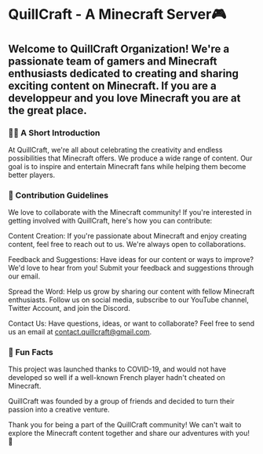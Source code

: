 # QuillCraft - A Minecraft Server🎮
## Welcome to QuillCraft Organization! We're a passionate team of gamers and Minecraft enthusiasts dedicated to creating and sharing exciting content on Minecraft. If you are a developpeur and you love Minecraft you are at the great place.

### 🙋‍♀️ A Short Introduction
At QuillCraft, we're all about celebrating the creativity and endless possibilities that Minecraft offers. We produce a wide range of content. Our goal is to inspire and entertain Minecraft fans while helping them become better players.

### 🌈 Contribution Guidelines
We love to collaborate with the Minecraft community! If you're interested in getting involved with QuillCraft, here's how you can contribute:

Content Creation: If you're passionate about Minecraft and enjoy creating content, feel free to reach out to us. We're always open to collaborations.

Feedback and Suggestions: Have ideas for our content or ways to improve? We'd love to hear from you! Submit your feedback and suggestions through our email.

Spread the Word: Help us grow by sharing our content with fellow Minecraft enthusiasts. Follow us on social media, subscribe to our YouTube channel, Twitter Account, and join the Discord.

Contact Us: Have questions, ideas, or want to collaborate? Feel free to send us an email at contact.quillcraft@gmail.com.

### 🍿 Fun Facts
This project was launched thanks to COVID-19, and would not have developed so well if a well-known French player hadn't cheated on Minecraft.

QuillCraft was founded by a group of friends and decided to turn their passion into a creative venture.

Thank you for being a part of the QuillCraft community! We can't wait to explore the Minecraft content together and share our adventures with you! 🌟

